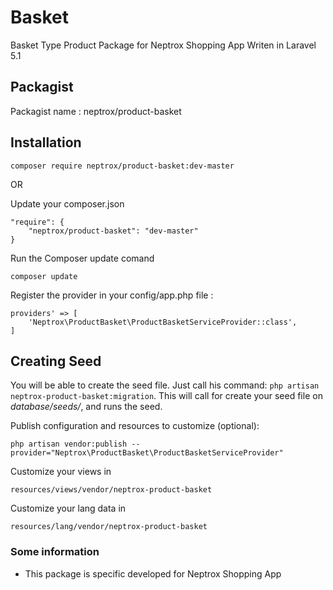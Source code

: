 # Basket
Basket Type Product Package for Neptrox Shopping App Writen in Laravel 5.1

## Packagist
Packagist name : neptrox/product-basket

## Installation

```
composer require neptrox/product-basket:dev-master
```

OR

Update your composer.json
```
"require": {
    "neptrox/product-basket": "dev-master"
}
```

Run the Composer update comand
```
composer update
```

Register the provider in your config/app.php file :

```'
providers' => [
    'Neptrox\ProductBasket\ProductBasketServiceProvider::class',
]
```

## Creating Seed

You will be able to create the seed file. Just call his command:
`php artisan neptrox-product-basket:migration`. This will call for create your seed file on *database/seeds/*, and runs the seed.


Publish configuration and resources to customize (optional):

```
php artisan vendor:publish --provider="Neptrox\ProductBasket\ProductBasketServiceProvider"
```

Customize your views in
```
resources/views/vendor/neptrox-product-basket
```

Customize your lang data in
```
resources/lang/vendor/neptrox-product-basket
```

### Some information
- This package is specific developed for Neptrox Shopping App
